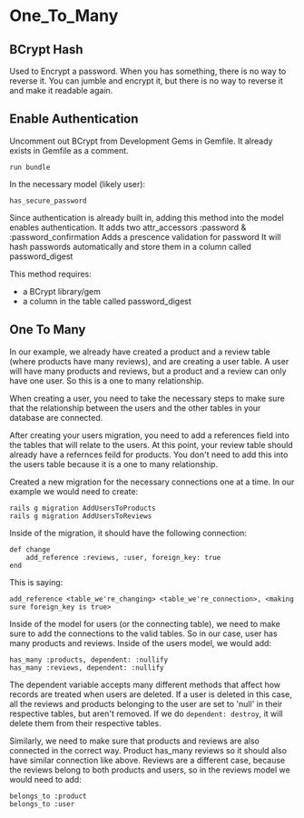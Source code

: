 # One_To_Many

## BCrypt Hash

Used to Encrypt a password.
When you has something, there is no way to reverse it. You can jumble and encrypt it, but there is no way to reverse it and make it readable again.

## Enable Authentication

Uncomment out BCrypt from Development Gems in Gemfile. It already exists in Gemfile as a comment.

    run bundle

In the necessary model (likely user):

    has_secure_password

Since authentication is already built in, adding this method into the model enables authentication.
It adds two attr_accessors :password & :password_confirmation
Adds a prescence validation for password
It will hash passwords automatically and store them in a column called password_digest

This method requires:

- a BCrypt library/gem
- a column in the table called password_digest

## One To Many

In our example, we already have created a product and a review table (where products have many reviews), and are creating a user table. A user will have many products and reviews, but a product and a review can only have one user. So this is a one to many relationship.

When creating a user, you need to take the necessary steps to make sure that the relationship between the users and the other tables in your database are connected.

After creating your users migration, you need to add a references field into the tables that will relate to the users. At this point, your review table should already have a refernces feild for products. You don't need to add this into the users table because it is a one to many relationship.

Created a new migration for the necessary connections one at a time. In our example we would need to create:

    rails g migration AddUsersToProducts
    rails g migration AddUsersToReviews

Inside of the migration, it should have the following connection:

    def change
        add_reference :reviews, :user, foreign_key: true
    end

This is saying:

    add_reference <table_we're_changing> <table_we're_connection>, <making sure foreign_key is true>

Inside of the model for users (or the connecting table), we need to make sure to add the connections to the valid tables. So in our case, user has many products and reviews. Inside of the users model, we would add:

    has_many :products, dependent: :nullify
    has_many :reviews, dependent: :nullify

The dependent variable accepts many different methods that affect how records are treated when users are deleted. If a user is deleted in this case, all the reviews and products belonging to the user are set to 'null' in their respective tables, but aren't removed. If we do `dependent: destroy`, it will delete them from their respective tables.

Similarly, we need to make sure that products and reviews are also connected in the correct way. Product has_many reviews so it should also have similar connection like above. Reviews are a different case, because the reviews belong to both products and users, so in the reviews model we would need to add:

    belongs_to :product
    belongs_to :user
